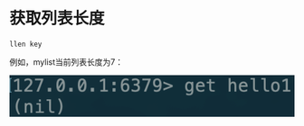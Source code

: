 # 获取列表长度

```text
llen key
```

例如，mylist当前列表长度为7：

![](../../.gitbook/assets/image%20%2839%29.png)

